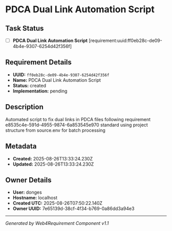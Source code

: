 # PDCA Dual Link Automation Script

## Task Status
- [ ] **PDCA Dual Link Automation Script** [requirement:uuid:ff0eb28c-de09-4b4e-9307-6254d42f356f]

## Requirement Details

- **UUID:** `ff0eb28c-de09-4b4e-9307-6254d42f356f`
- **Name:** PDCA Dual Link Automation Script
- **Status:** created
- **Implementation:** pending

## Description

Automated script to fix dual links in PDCA files following requirement e8535c4e-591d-4955-9874-6a853545e970 standard using project structure from source.env for batch processing

## Metadata

- **Created:** 2025-08-26T13:33:24.230Z
- **Updated:** 2025-08-26T13:33:24.230Z

## Owner Details

- **User:** donges
- **Hostname:** localhost
- **Created UTC:** 2025-08-26T07:50:22.140Z
- **Owner UUID:** 7e65139d-38cf-4f34-b769-0a86dd3a94e3

---

*Generated by Web4Requirement Component v1.1*